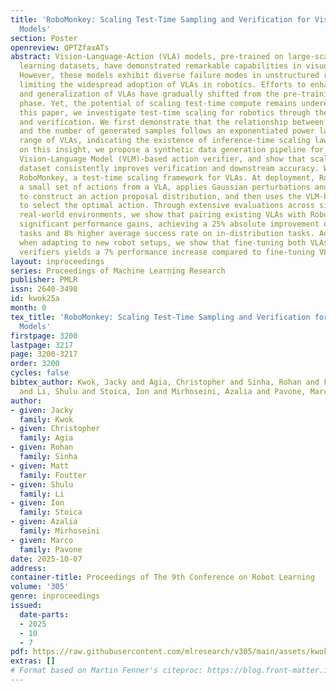 ```yaml
---
title: 'RoboMonkey: Scaling Test-Time Sampling and Verification for Vision-Language-Action
  Models'
section: Poster
openreview: QPTZfaxATs
abstract: Vision-Language-Action (VLA) models, pre-trained on large-scale imitation
  learning datasets, have demonstrated remarkable capabilities in visuomotor control.
  However, these models exhibit diverse failure modes in unstructured real-world environments,
  limiting the widespread adoption of VLAs in robotics. Efforts to enhance the robustness
  and generalization of VLAs have gradually shifted from the pre-training to the post-training
  phase. Yet, the potential of scaling test-time compute remains underexplored. In
  this paper, we investigate test-time scaling for robotics through the lens of sampling
  and verification. We first demonstrate that the relationship between action error
  and the number of generated samples follows an exponentiated power law across a
  range of VLAs, indicating the existence of inference-time scaling laws. Building
  on this insight, we propose a synthetic data generation pipeline for training a
  Vision-Language Model (VLM)-based action verifier, and show that scaling the synthetic
  dataset consistently improves verification and downstream accuracy. We then introduce
  RoboMonkey, a test-time scaling framework for VLAs. At deployment, RoboMonkey samples
  a small set of actions from a VLA, applies Gaussian perturbations and majority voting
  to construct an action proposal distribution, and then uses the VLM-based verifier
  to select the optimal action. Through extensive evaluations across simulated and
  real-world environments, we show that pairing existing VLAs with RoboMonkey yields
  significant performance gains, achieving a 25% absolute improvement on out-of-distribution
  tasks and 8% higher average success rate on in-distribution tasks. Additionally,
  when adapting to new robot setups, we show that fine-tuning both VLAs and action
  verifiers yields a 7% performance increase compared to fine-tuning VLAs alone.
layout: inproceedings
series: Proceedings of Machine Learning Research
publisher: PMLR
issn: 2640-3498
id: kwok25a
month: 0
tex_title: 'RoboMonkey: Scaling Test-Time Sampling and Verification for Vision-Language-Action
  Models'
firstpage: 3200
lastpage: 3217
page: 3200-3217
order: 3200
cycles: false
bibtex_author: Kwok, Jacky and Agia, Christopher and Sinha, Rohan and Foutter, Matt
  and Li, Shulu and Stoica, Ion and Mirhoseini, Azalia and Pavone, Marco
author:
- given: Jacky
  family: Kwok
- given: Christopher
  family: Agia
- given: Rohan
  family: Sinha
- given: Matt
  family: Foutter
- given: Shulu
  family: Li
- given: Ion
  family: Stoica
- given: Azalia
  family: Mirhoseini
- given: Marco
  family: Pavone
date: 2025-10-07
address:
container-title: Proceedings of The 9th Conference on Robot Learning
volume: '305'
genre: inproceedings
issued:
  date-parts:
  - 2025
  - 10
  - 7
pdf: https://raw.githubusercontent.com/mlresearch/v305/main/assets/kwok25a/kwok25a.pdf
extras: []
# Format based on Martin Fenner's citeproc: https://blog.front-matter.io/posts/citeproc-yaml-for-bibliographies/
---
```

